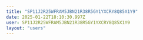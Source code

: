 ```yaml
---
title: "SP11J2R25WFRAM5JBN21R38R5GY1YXCRY8Q85X1Y9"
date: 2025-01-22T18:10:30.997Z
user: SP11J2R25WFRAM5JBN21R38R5GY1YXCRY8Q85X1Y9
layout: "users"
---
```

    